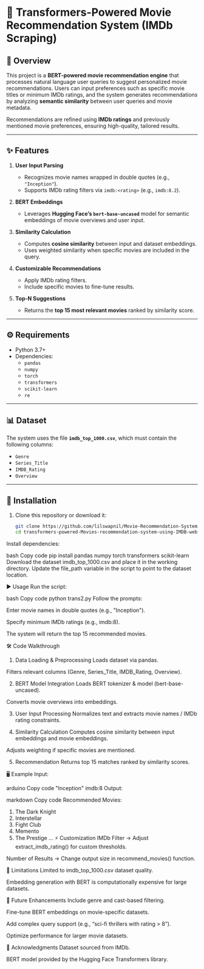 # 🎥 Transformers-Powered Movie Recommendation System (IMDb Scraping)

## 📖 Overview
This project is a **BERT-powered movie recommendation engine** that processes natural language user queries to suggest personalized movie recommendations. Users can input preferences such as specific movie titles or minimum IMDb ratings, and the system generates recommendations by analyzing **semantic similarity** between user queries and movie metadata.  

Recommendations are refined using **IMDb ratings** and previously mentioned movie preferences, ensuring high-quality, tailored results.  

---

## ✨ Features
1. **User Input Parsing**  
   - Recognizes movie names wrapped in double quotes (e.g., `"Inception"`).  
   - Supports IMDb rating filters via `imdb:<rating>` (e.g., `imdb:8.2`).  

2. **BERT Embeddings**  
   - Leverages **Hugging Face’s `bert-base-uncased`** model for semantic embeddings of movie overviews and user input.  

3. **Similarity Calculation**  
   - Computes **cosine similarity** between input and dataset embeddings.  
   - Uses weighted similarity when specific movies are included in the query.  

4. **Customizable Recommendations**  
   - Apply IMDb rating filters.  
   - Include specific movies to fine-tune results.  

5. **Top-N Suggestions**  
   - Returns the **top 15 most relevant movies** ranked by similarity score.  

---

## ⚙️ Requirements
- Python 3.7+  
- Dependencies:  
  - `pandas`  
  - `numpy`  
  - `torch`  
  - `transformers`  
  - `scikit-learn`  
  - `re`  

---

## 📊 Dataset
The system uses the file **`imdb_top_1000.csv`**, which must contain the following columns:  
- `Genre`  
- `Series_Title`  
- `IMDB_Rating`  
- `Overview`  

---

## 🔧 Installation
1. Clone this repository or download it:  
   ```bash
   git clone https://github.com/lilswapnil/Movie-Recommendation-System-using-Transformers-and-IMDb-web-scraping.git
   cd transformers-powered-Movies-recommendation-system-using-IMDB-web-scraping
Install dependencies:

bash
Copy code
pip install pandas numpy torch transformers scikit-learn
Download the dataset imdb_top_1000.csv and place it in the working directory.
Update the file_path variable in the script to point to the dataset location.

▶️ Usage
Run the script:

bash
Copy code
python trans2.py
Follow the prompts:

Enter movie names in double quotes (e.g., "Inception").

Specify minimum IMDb ratings (e.g., imdb:8).

The system will return the top 15 recommended movies.

🛠 Code Walkthrough
1. Data Loading & Preprocessing
Loads dataset via pandas.

Filters relevant columns (Genre, Series_Title, IMDB_Rating, Overview).

2. BERT Model Integration
Loads BERT tokenizer & model (bert-base-uncased).

Converts movie overviews into embeddings.

3. User Input Processing
Normalizes text and extracts movie names / IMDb rating constraints.

4. Similarity Calculation
Computes cosine similarity between input embeddings and movie embeddings.

Adjusts weighting if specific movies are mentioned.

5. Recommendation
Returns top 15 matches ranked by similarity scores.

🖥 Example
Input:

arduino
Copy code
"Inception" imdb:8
Output:

markdown
Copy code
Recommended Movies:
1. The Dark Knight
2. Interstellar
3. Fight Club
4. Memento
5. The Prestige
...
⚡ Customization
IMDb Filter → Adjust extract_imdb_rating() for custom thresholds.

Number of Results → Change output size in recommend_movies() function.

🚧 Limitations
Limited to imdb_top_1000.csv dataset quality.

Embedding generation with BERT is computationally expensive for large datasets.

🔮 Future Enhancements
Include genre and cast-based filtering.

Fine-tune BERT embeddings on movie-specific datasets.

Add complex query support (e.g., “sci-fi thrillers with rating > 8”).

Optimize performance for larger movie datasets.

🙏 Acknowledgments
Dataset sourced from IMDb.

BERT model provided by the Hugging Face Transformers library.

